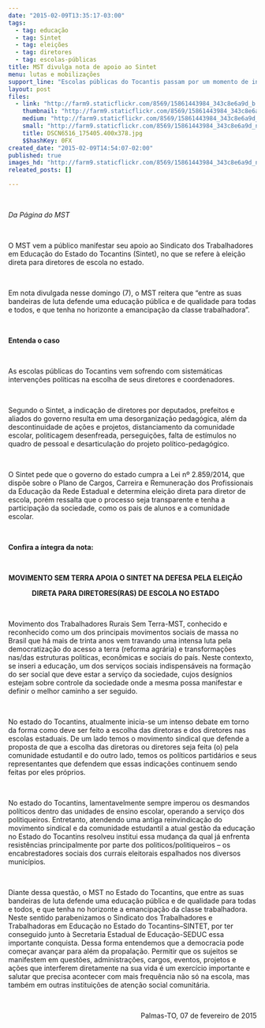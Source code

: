 ```yaml
---
date: "2015-02-09T13:35:17-03:00"
tags:
  - tag: educação
  - tag: Sintet
  - tag: eleições
  - tag: diretores
  - tag: escolas-públicas
title: MST divulga nota de apoio ao Sintet
menu: lutas e mobilizações
support_line: "Escolas públicas do Tocantis passam por um momento de ingerência política, com intervenção dos políticos locais da região"
layout: post
files:
  - link: "http://farm9.staticflickr.com/8569/15861443984_343c8e6a9d_b.jpg"
    thumbnail: "http://farm9.staticflickr.com/8569/15861443984_343c8e6a9d_t.jpg"
    medium: "http://farm9.staticflickr.com/8569/15861443984_343c8e6a9d_z.jpg"
    small: "http://farm9.staticflickr.com/8569/15861443984_343c8e6a9d_n.jpg"
    title: DSCN6516_175405.400x378.jpg
    $$hashKey: 0FX
created_date: "2015-02-09T14:54:07-02:00"
published: true
images_hd: "http://farm9.staticflickr.com/8569/15861443984_343c8e6a9d_n.jpg"
releated_posts: []

---
```

<p>&nbsp;</p>

<p><em>Da P&aacute;gina do MST</em></p>

<p>&nbsp;</p>

<p>O MST vem a p&uacute;blico manifestar seu apoio ao Sindicato dos Trabalhadores em Educa&ccedil;&atilde;o do Estado do Tocantins (Sintet), no que se refere &agrave; elei&ccedil;&atilde;o direta para diretores de escola no estado.</p>

<p>&nbsp;</p>

<p>Em nota divulgada nesse domingo (7),&nbsp;o MST reitera&nbsp;que &ldquo;entre as suas bandeiras de luta defende uma educa&ccedil;&atilde;o p&uacute;blica e de qualidade para todas e todos, e que tenha no horizonte a emancipa&ccedil;&atilde;o da classe trabalhadora&rdquo;.</p>

<p>&nbsp;</p>

<p><strong>Entenda o caso</strong></p>

<p>&nbsp;</p>

<p>As escolas p&uacute;blicas do Tocantins vem sofrendo com sistem&aacute;ticas interven&ccedil;&otilde;es pol&iacute;ticas na escolha de seus diretores e coordenadores.</p>

<p>&nbsp;</p>

<p>Segundo o Sintet, a indica&ccedil;&atilde;o de diretores por deputados, prefeitos e aliados do governo resulta em uma&nbsp;desorganiza&ccedil;&atilde;o pedag&oacute;gica, al&eacute;m da descontinuidade de a&ccedil;&otilde;es e projetos, distanciamento da comunidade escolar, politicagem desenfreada, persegui&ccedil;&otilde;es, falta de est&iacute;mulos no quadro de pessoal e desarticula&ccedil;&atilde;o do projeto pol&iacute;tico-pedag&oacute;gico.</p>

<p>&nbsp;</p>

<p>O Sintet pede que o governo do estado cumpra a Lei n&ordm; 2.859/2014, que disp&otilde;e sobre o Plano de Cargos, Carreira e Remunera&ccedil;&atilde;o dos Profissionais da Educa&ccedil;&atilde;o da Rede Estadual e determina elei&ccedil;&atilde;o direta para diretor de escola, por&eacute;m ressalta que o processo seja transparente e tenha a participa&ccedil;&atilde;o da sociedade, como os pais de alunos e a comunidade escolar.</p>

<p>&nbsp;</p>

<p><strong>Confira a &iacute;ntegra da nota:</strong></p>

<p>&nbsp;</p>

<p align="center" style="margin-left:-21.3pt;"><strong>MOVIMENTO SEM TERRA APOIA O SINTET NA DEFESA PELA ELEI&Ccedil;&Atilde;O</strong></p>

<p align="center" style="margin-left:-21.3pt;"><strong>DIRETA PARA DIRETORES(RAS) DE ESCOLA NO ESTADO</strong></p>

<p style="margin-left:-21.3pt;">&nbsp;</p>

<p>Movimento dos Trabalhadores Rurais Sem Terra-MST, conhecido e reconhecido como um dos principais movimentos sociais de massa no Brasil que h&aacute; mais de trinta anos vem travando uma intensa luta pela democratiza&ccedil;&atilde;o do acesso a terra (reforma agr&aacute;ria) e transforma&ccedil;&otilde;es nas/das estruturas politicas, econ&ocirc;micas e sociais do pa&iacute;s. Neste contexto, se inseri a educa&ccedil;&atilde;o, um dos servi&ccedil;os sociais indispens&aacute;veis na forma&ccedil;&atilde;o do ser social que deve estar a servi&ccedil;o da sociedade, cujos des&iacute;gnios estejam sobre controle da sociedade onde a mesma possa manifestar e definir o melhor caminho a ser seguido.</p>

<p>&nbsp;</p>

<p>No estado do Tocantins, atualmente inicia-se um intenso debate em torno da forma como deve ser feito a escolha das diretoras e dos diretores nas escolas estaduais. De um lado temos o movimento sindical que defende a proposta de que a escolha das diretoras ou diretores seja feita (o) pela comunidade estudantil e do outro lado, temos os pol&iacute;ticos partid&aacute;rios e seus representantes que defendem que essas indica&ccedil;&otilde;es continuem sendo feitas por eles pr&oacute;prios.</p>

<p>&nbsp;</p>

<p>No estado do Tocantins, lamentavelmente sempre imperou os desmandos pol&iacute;ticos dentro das unidades de ensino escolar, operando a servi&ccedil;o dos politiqueiros. Entretanto, atendendo uma antiga reinvindica&ccedil;&atilde;o do movimento sindical e da comunidade estudantil a atual gest&atilde;o da educa&ccedil;&atilde;o no Estado do Tocantins resolveu institui essa mudan&ccedil;a da qual j&aacute; enfrenta resist&ecirc;ncias principalmente por parte dos politicos/politiqueiros &ndash; os encabrestadores sociais dos currais eleitorais espalhados nos diversos munic&iacute;pios.</p>

<p>&nbsp;</p>

<p>Diante dessa quest&atilde;o, o MST no Estado do Tocantins, que entre as suas bandeiras de luta defende uma educa&ccedil;&atilde;o p&uacute;blica e de qualidade para todas e todos, e que tenha no horizonte a emancipa&ccedil;&atilde;o da classe trabalhadora. Neste sentido parabenizamos o Sindicato dos Trabalhadores e Trabalhadoras em Educa&ccedil;&atilde;o no Estado do Tocantins&ndash;SINTET, por ter conseguido junto &agrave; Secretaria Estadual de Educa&ccedil;&atilde;o-SEDUC essa importante conquista. Dessa forma entendemos que a democracia pode come&ccedil;ar avan&ccedil;ar para al&eacute;m da propala&ccedil;&atilde;o. Permitir que os sujeitos se manifestem em quest&otilde;es, administra&ccedil;&otilde;es, cargos, eventos, projetos e a&ccedil;&otilde;es que interferem diretamente na sua vida &eacute; um exerc&iacute;cio importante e salutar que precisa acontecer com mais frequ&ecirc;ncia n&atilde;o s&oacute; na escola, mas tamb&eacute;m em outras institui&ccedil;&otilde;es de aten&ccedil;&atilde;o social comunit&aacute;ria.</p>

<p>&nbsp;</p>

<p style="text-align: right;">Palmas-TO, 07 de fevereiro de 2015</p>

<p>&nbsp;</p>

<p><br />
<br />
&nbsp;</p>
